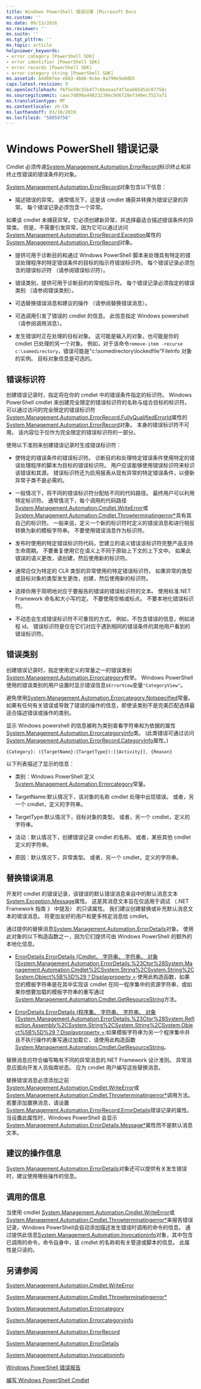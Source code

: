 ```yaml
---
title: Windows PowerShell 错误记录 |Microsoft Docs
ms.custom: ''
ms.date: 09/13/2016
ms.reviewer: ''
ms.suite: ''
ms.tgt_pltfrm: ''
ms.topic: article
helpviewer_keywords:
- error category [PowerShell SDK]
- error identifier [PowerShell SDK]
- error records [PowerShell SDK]
- error category string [PowerShell SDK]
ms.assetid: bdd66fea-eb63-4bb6-9cbe-9a799e5e0db5
caps.latest.revision: 9
ms.openlocfilehash: f6f5e50c55b477cbbeeaaf4f3ea665d5dc07758c
ms.sourcegitcommit: caac7d098a448232304c9d6728e7340ec7517a71
ms.translationtype: MT
ms.contentlocale: zh-CN
ms.lasthandoff: 03/16/2019
ms.locfileid: "58059756"
---
```

# <a name="windows-powershell-error-records"></a>Windows PowerShell 错误记录

Cmdlet 必须传递[System.Management.Automation.ErrorRecord](/dotnet/api/System.Management.Automation.ErrorRecord)标识终止和非终止性错误的错误条件的对象。

[System.Management.Automation.ErrorRecord](/dotnet/api/System.Management.Automation.ErrorRecord)对象包含以下信息：

- 描述错误的异常。 通常情况下，这是该 cmdlet 捕获并转换为错误记录的异常。 每个错误记录必须包含一个异常。

如果该 cmdlet 未捕获异常，它必须创建新异常，并选择最适合描述错误条件的异常类。 但是，不需要引发异常，因为它可以通过访问[System.Management.Automation.ErrorRecord.Exception](/dotnet/api/System.Management.Automation.ErrorRecord.Exception)属性的[System.Management.Automation.ErrorRecord](/dotnet/api/System.Management.Automation.ErrorRecord)对象。

- 提供可用于诊断目的和通过 Windows PowerShell 脚本来处理具有特定的错误处理程序的特定错误条件的目标的指示符错误标识符。 每个错误记录必须包含的错误标识符 （请参阅错误标识符）。

- 错误类别，提供可用于诊断目的的常规指示符。 每个错误记录必须指定的错误类别 （请参阅错误类别）。

- 可选替换错误消息和建议的操作 （请参阅替换错误消息）。

- 可选调用引发了错误的 cmdlet 的信息。 此信息指定 Windows powershell （请参阅调用消息）。

- 发生错误时正在处理的目标对象。 这可能是输入的对象，也可能是你的 cmdlet 已处理的另一个对象。 例如，对于该命令`remove-item -recurse c:\somedirectory`，错误可能是"c:\somedirectory\lockedfile"FileInfo 对象的实例。 目标对象信息是可选的。

## <a name="error-identifier"></a>错误标识符

创建错误记录时，指定将在你的 cmdlet 中的错误条件指定的标识符。 Windows PowerShell cmdlet 来创建完全限定的错误标识符的名称与组合目标的标识符。 可以通过访问的完全限定的错误标识符[System.Management.Automation.ErrorRecord.FullyQualifiedErrorId](/dotnet/api/System.Management.Automation.ErrorRecord.FullyQualifiedErrorId)属性的[System.Management.Automation.ErrorRecord](/dotnet/api/System.Management.Automation.ErrorRecord)对象。 本身的错误标识符不可用。 该内容位于仅作为完全限定的错误标识符的一部分。

使用以下准则来创建错误记录时生成错误标识符：

- 使特定的错误条件的错误标识符。 诊断目的和处理特定错误条件使用特定的错误处理程序的脚本为目标的错误标识符。 用户应该能够使用错误标识符来标识该错误和其源。 错误标识符还为启用报表从现有异常的特定错误条件，以便新异常子类不是必需的。

- 一般情况下，将不同的错误标识符分配给不同的代码路径。 最终用户可以利用特定标识符。 通常情况下，每个调用的代码路径[System.Management.Automation.Cmdlet.WriteError](/dotnet/api/System.Management.Automation.Cmdlet.WriteError)或[System.Management.Automation.Cmdlet.Throwterminatingerror*](/dotnet/api/System.Management.Automation.Cmdlet.ThrowTerminatingError)具有其自己的标识符。 一般来说，定义一个新的标识符时定义的错误消息和进行相反转换为新的模板字符串。 不要使用错误消息作为标识符。

- 发布时使用的特定错误标识符代码，您建立的语义错误该标识符完整产品支持生命周期。 不要重复使用它在语义上不同于原始上下文的上下文中。 如果此错误的语义更改，请创建，然后使用新的标识符。

- 通常应仅为特定的 CLR 类型的异常使用的特定错误标识符。 如果异常的类型或目标对象的类型发生更改，创建，然后使用新的标识符。

- 选择你用于简明地对应于要报告的错误的错误标识符的文本。 使用标准.NET Framework 命名和大小写约定。 不要使用空格或标点。 不要本地化错误标识符。

- 不动态会生成错误标识符不可重现的方式。 例如，不包含错误的信息，例如进程 id。 错误标识符是仅在它们对应于遇到相同的错误条件的其他用户看到的错误标识符。

## <a name="error-category"></a>错误类别

创建错误记录时，指定使用定义的常量之一的错误类别[System.Management.Automation.Errorcategory](/dotnet/api/System.Management.Automation.ErrorCategory)枚举。 Windows PowerShell 使用的错误类别的用户设置时显示错误信息`$ErrorView`变量`"CategoryView"`。

避免使用[System.Management.Automation.Errorcategory.Notspecified](/dotnet/api/System.Management.Automation.ErrorCategory.NotSpecified)常量。 如果有任何有关错误或导致了错误的操作的信息，即使该类别不是完美匹配选择最适合描述错误或操作的类别。

显示 Windows powershell 的信息被称为类别查看字符串和为依据的属性[System.Management.Automation.Errorcategoryinfo](/dotnet/api/System.Management.Automation.ErrorCategoryInfo)类。 (此类错误可通过访问[System.Management.Automation.ErrorRecord.CategoryInfo](/dotnet/api/System.Management.Automation.ErrorRecord.CategoryInfo)属性。)

```
{Category}: ({TargetName}:{TargetType}):[{Activity}], {Reason}
```

以下列表描述了显示的信息：

- 类别：Windows PowerShell 定义[System.Management.Automation.Errorcategory](/dotnet/api/System.Management.Automation.ErrorCategory)常量。

- TargetName:默认情况下，该对象的名称 cmdlet 处理中出现错误。 或者，另一个 cmdlet，定义的字符串。

- TargetType:默认情况下，目标对象的类型。 或者，另一个 cmdlet，定义的字符串。

- 活动：默认情况下，创建错误记录 cmdlet 的名称。 或者，某些其他 cmdlet 定义的字符串。

- 原因：默认情况下，异常类型。 或者，另一个 cmdlet，定义的字符串。

## <a name="replacement-error-message"></a>替换错误消息

开发时 cmdlet 的错误记录，该错误的默认错误消息来自中的默认消息文本[System.Exception.Message](/dotnet/api/System.Exception.Message)属性。 这是其消息文本旨在仅适用于调试 （.NET Framework 指南 》 中提及） 的只读属性。 我们建议创建替换或补充默认消息文本的错误消息。 将更加友好的用户和更多特定消息给 cmdlet。

通过提供的替换消息[System.Management.Automation.ErrorDetails](/dotnet/api/System.Management.Automation.ErrorDetails)对象。 使用此对象的以下构造函数之一，因为它们提供可由 Windows PowerShell 的额外的本地化信息。

- [ErrorDetails.ErrorDetails (Cmdlet、 字符串、 字符串、 对象\[System.Management.Automation.ErrorDetails.%23Ctor%28System.Management.Automation.Cmdlet%2CSystem.String%2CSystem.String%2CSystem.Object%5B%5D%29？Displayproperty =](/dotnet/api/System.Management.Automation.ErrorDetails.%23ctor%28System.Management.Automation.Cmdlet%2CSystem.String%2CSystem.String%2CSystem.Object%5B%5D%29):使用此构造函数，如果您的模板字符串是在其中实现该 cmdlet 在同一程序集中的资源字符串，或如果你想要加载的模板字符串的重写通过[System.Management.Automation.Cmdlet.GetResourceString](/dotnet/api/System.Management.Automation.Cmdlet.GetResourceString)方法。

- [ErrorDetails.ErrorDetails (程序集、 字符串、 字符串、 对象\[System.Management.Automation.ErrorDetails.%23Ctor%28System.Reflection.Assembly%2CSystem.String%2CSystem.String%2CSystem.Object%5B%5D%29？Displayproperty =](/dotnet/api/System.Management.Automation.ErrorDetails.%23ctor%28System.Reflection.Assembly%2CSystem.String%2CSystem.String%2CSystem.Object%5B%5D%29):如果模板字符串为另一个程序集中并且不执行操作的重写通过加载它，请使用此构造函数[System.Management.Automation.Cmdlet.GetResourceString](/dotnet/api/System.Management.Automation.Cmdlet.GetResourceString)。

替换消息应符合编写略有不同的异常消息的.NET Framework 设计准则。 异常消息应面向开发人员指南状态。 应为 cmdlet 用户编写这些替换消息。

替换错误消息必须添加之前[System.Management.Automation.Cmdlet.WriteError](/dotnet/api/System.Management.Automation.Cmdlet.WriteError)或[System.Management.Automation.Cmdlet.Throwterminatingerror*](/dotnet/api/System.Management.Automation.Cmdlet.ThrowTerminatingError)调用方法。 若要添加置换消息，请设置[System.Management.Automation.ErrorRecord.ErrorDetails](/dotnet/api/System.Management.Automation.ErrorRecord.ErrorDetails)错误记录的属性。 当设置此属性时，Windows PowerShell 会显示[System.Management.Automation.ErrorDetails.Message*](/dotnet/api/System.Management.Automation.ErrorDetails.Message)属性而不是默认消息文本。

## <a name="recommended-action-information"></a>建议的操作信息

[System.Management.Automation.ErrorDetails](/dotnet/api/System.Management.Automation.ErrorDetails)对象还可以提供有关发生错误时，建议使用哪些操作的信息。

## <a name="invocation-information"></a>调用的信息

当使用 cmdlet [System.Management.Automation.Cmdlet.WriteError](/dotnet/api/System.Management.Automation.Cmdlet.WriteError)或[System.Management.Automation.Cmdlet.Throwterminatingerror*](/dotnet/api/System.Management.Automation.Cmdlet.ThrowTerminatingError)来报告错误记录，Windows PowerShell会自动添加描述发生错误时调用的命令的信息。 通过提供此信息[System.Management.Automation.Invocationinfo](/dotnet/api/System.Management.Automation.InvocationInfo)对象，其中包含已调用的命令，命令自身中，该 cmdlet 的名称和有关管道或脚本的信息。 此属性是只读的。

## <a name="see-also"></a>另请参阅

[System.Management.Automation.Cmdlet.WriteError](/dotnet/api/System.Management.Automation.Cmdlet.WriteError)

[System.Management.Automation.Cmdlet.Throwterminatingerror*](/dotnet/api/System.Management.Automation.Cmdlet.ThrowTerminatingError)

[System.Management.Automation.Errorcategory](/dotnet/api/System.Management.Automation.ErrorCategory)

[System.Management.Automation.Errorcategoryinfo](/dotnet/api/System.Management.Automation.ErrorCategoryInfo)

[System.Management.Automation.ErrorRecord](/dotnet/api/System.Management.Automation.ErrorRecord)

[System.Management.Automation.ErrorDetails](/dotnet/api/System.Management.Automation.ErrorDetails)

[System.Management.Automation.Invocationinfo](/dotnet/api/System.Management.Automation.InvocationInfo)

[Windows PowerShell 错误报告](./error-reporting-concepts.md)

[编写 Windows PowerShell Cmdlet](./writing-a-windows-powershell-cmdlet.md)
